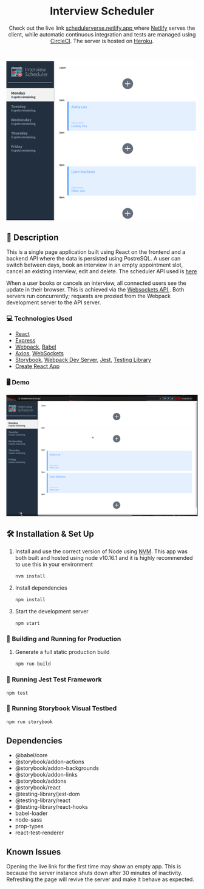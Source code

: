 <h1 align="center">
  Interview Scheduler
</h1>
<p align="center">
  Check out the live link <a href="https://schedulerverse.netlify.app/" target="_blank">schedulerverse.netlify.app </a> where <a href="https://www.netlify.com/" target="_blank">Netlify</a> serves the client, while automatic continuous integration and tests are managed using <a href="https://circleci.com/" target="_blank">CircleCI</a>. The server is hosted on <a href="https://www.heroku.com/" target="_blank">Heroku</a>.
</p> 
<p align="center">
  <a href="https://app.netlify.com/sites/zakwarsame/deploys" target="_blank">
    <img src="" />
  </a>
</p>

!["Home Page"](https://github.com/zakwarsame/scheduler/blob/master/docs/demo.png)

## 🚨 Description

This is a single page application built using React on the frontend and a backend API where the data is persisted using PostreSQL. A user can switch between days, book an interview in an empty appointment slot, cancel an existing interview, edit and delete. The scheduler API used is [here](https://github.com/zakwarsame/scheduler-api)

When a user books or cancels an interview, all connected users see the update in their browser. This is achieved via the [Websockets API ](https://developer.mozilla.org/en-US/docs/Web/API/WebSockets_API). Both servers run concurrently; requests are proxied from the Webpack development server to the API server.

### 💻 Technologies Used

- [React](https://reactjs.org/)
- [Express](https://expressjs.com/)
- [Webpack](https://webpack.js.org/), [Babel](https://babeljs.io/)
- [Axios](https://github.com/axios/axios), [WebSockets](https://developer.mozilla.org/en-US/docs/Web/API/WebSockets_API)
- [Storybook](https://storybook.js.org/), [Webpack Dev Server](https://github.com/webpack/webpack-dev-server), [Jest](https://jestjs.io/en/), [Testing Library](https://testing-library.com/)
- [Create React App](https://facebook.github.io/create-react-app/)

### 🖥️ Demo

!["Scheduler gif"](https://github.com/zakwarsame/scheduler/blob/master/docs/demonstration.gif)

## 🛠 Installation & Set Up

1. Install and use the correct version of Node using [NVM](https://github.com/nvm-sh/nvm). This app was both built and hosted using node v10.16.1 and it is highly recommended to use this in your environment

   ```sh
   nvm install
   ```

1. Install dependencies

   ```sh
   npm install
   ```

1. Start the development server

   ```sh
   npm start
   ```

### 🚀 Building and Running for Production

1. Generate a full static production build

   ```sh
   npm run build
   ```

### 🧪 Running Jest Test Framework

```sh
npm test
```

### 📕 Running Storybook Visual Testbed

```sh
npm run storybook
```

## Dependencies

- @babel/core
- @storybook/addon-actions
- @storybook/addon-backgrounds
- @storybook/addon-links
- @storybook/addons
- @storybook/react
- @testing-library/jest-dom
- @testing-library/react
- @testing-library/react-hooks
- babel-loader
- node-sass
- prop-types
- react-test-renderer

## Known Issues

Opening the live link for the first time may show an empty app. This is because the server instance shuts down after 30 minutes of inactivity. Refreshing the page will revive the server and make it behave as expected.